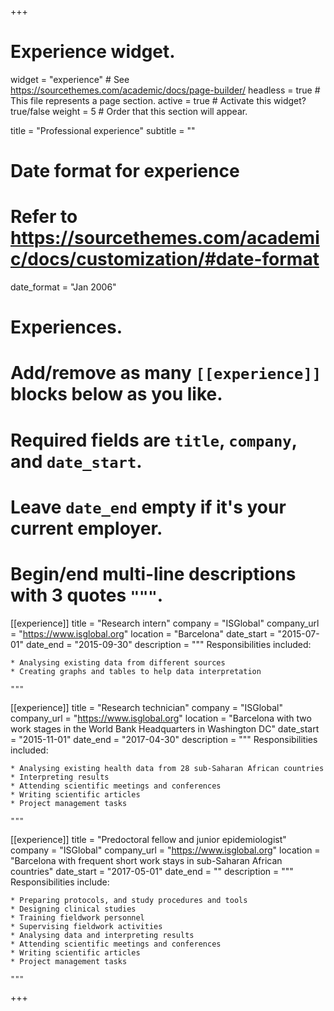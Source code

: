 +++
# Experience widget.
widget = "experience"  # See https://sourcethemes.com/academic/docs/page-builder/
headless = true  # This file represents a page section.
active = true  # Activate this widget? true/false
weight = 5  # Order that this section will appear.

title = "Professional experience"
subtitle = ""

# Date format for experience
#   Refer to https://sourcethemes.com/academic/docs/customization/#date-format
date_format = "Jan 2006"

# Experiences.
#   Add/remove as many `[[experience]]` blocks below as you like.
#   Required fields are `title`, `company`, and `date_start`.
#   Leave `date_end` empty if it's your current employer.
#   Begin/end multi-line descriptions with 3 quotes `"""`.

  [[experience]]
    title = "Research intern"
    company = "ISGlobal"
    company_url = "https://www.isglobal.org"
    location = "Barcelona"
    date_start = "2015-07-01"
    date_end = "2015-09-30"
    description = """
    Responsibilities included:

    * Analysing existing data from different sources
    * Creating graphs and tables to help data interpretation

    """
  [[experience]]
    title = "Research technician"
    company = "ISGlobal"
    company_url = "https://www.isglobal.org"
    location = "Barcelona with two work stages in the World Bank Headquarters in Washington DC"
    date_start = "2015-11-01"
    date_end = "2017-04-30"
    description = """
    Responsibilities included:

    * Analysing existing health data from 28 sub-Saharan African countries
    * Interpreting results
    * Attending scientific meetings and conferences
    * Writing scientific articles
    * Project management tasks

    """


  [[experience]]
    title = "Predoctoral fellow and junior epidemiologist"
    company = "ISGlobal"
    company_url = "https://www.isglobal.org"
    location = "Barcelona with frequent short work stays in sub-Saharan African countries"
    date_start = "2017-05-01"
    date_end = ""
    description = """
    Responsibilities include:

    * Preparing protocols, and study procedures and tools
    * Designing clinical studies
    * Training fieldwork personnel
    * Supervising fieldwork activities
    * Analysing data and interpreting results
    * Attending scientific meetings and conferences
    * Writing scientific articles
    * Project management tasks

    """


+++
